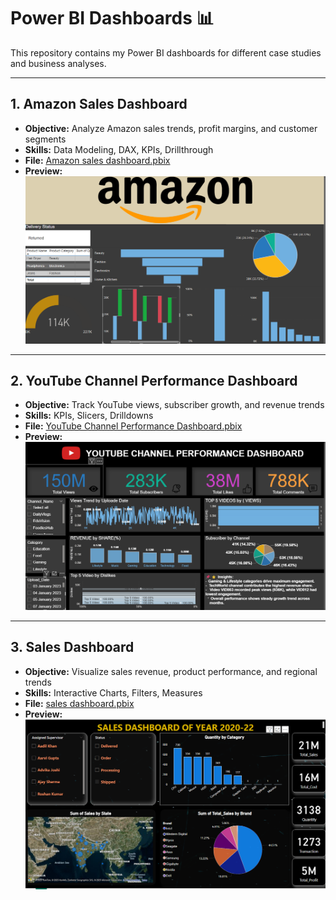 # Power BI Dashboards 📊

This repository contains my Power BI dashboards for different case studies and business analyses.  

---

## 1. Amazon Sales Dashboard
- **Objective:** Analyze Amazon sales trends, profit margins, and customer segments  
- **Skills:** Data Modeling, DAX, KPIs, Drillthrough  
- **File:** [Amazon sales dashboard.pbix](Amazon%20sales%20dashboard.pbix)  
- **Preview:**  
  ![Amazon Dashboard](amazon_dashboard.png)

---

## 2. YouTube Channel Performance Dashboard
- **Objective:** Track YouTube views, subscriber growth, and revenue trends  
- **Skills:** KPIs, Slicers, Drilldowns  
- **File:** [YouTube Channel Performance Dashboard.pbix](YouTube%20Channel%20Performance%20Dashboard.pbix)  
- **Preview:**  
  ![YouTube Dashboard](youtube_dashboard.png)

---

## 3. Sales Dashboard
- **Objective:** Visualize sales revenue, product performance, and regional trends  
- **Skills:** Interactive Charts, Filters, Measures  
- **File:** [sales dashboard.pbix](sales%20dashboard.pbix)  
- **Preview:**  
  ![Sales Dashboard](sales_dashboard.png)
